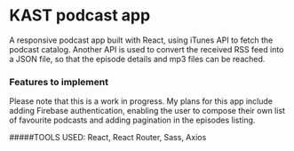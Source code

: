 # KAST podcast app

A responsive podcast app built with React, using iTunes API to fetch the podcast catalog. Another API is used to convert the received RSS feed into a JSON file, so that the episode details and mp3 files can be reached.

### Features to implement
Please note that this is a work in progress. My plans for this app include adding Firebase authentication, enabling the user to compose their own list of favourite podcasts and adding pagination in the episodes listing.

#####TOOLS USED: 
React, React Router, Sass, Axios

